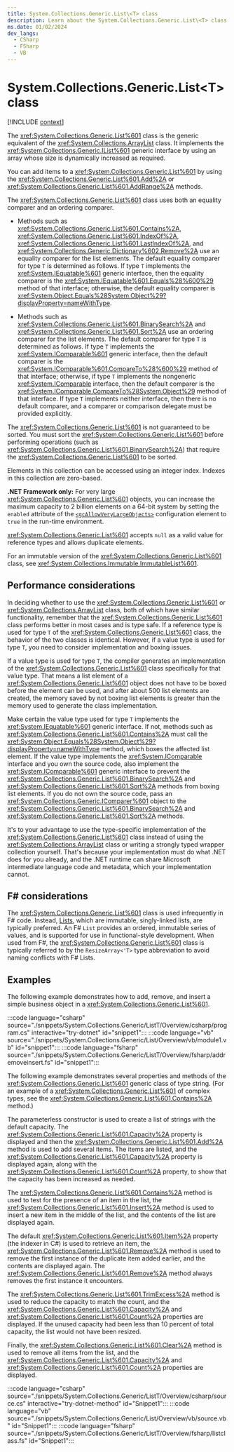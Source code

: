 ```yaml
---
title: System.Collections.Generic.List\<T> class
description: Learn about the System.Collections.Generic.List\<T> class through these additional API remarks.
ms.date: 01/02/2024
dev_langs:
  - CSharp
  - FSharp
  - VB
---
```

# System.Collections.Generic.List\<T> class

[!INCLUDE [context](includes/context.md)]

The <xref:System.Collections.Generic.List%601> class is the generic equivalent of the <xref:System.Collections.ArrayList> class. It implements the <xref:System.Collections.Generic.IList%601> generic interface by using an array whose size is dynamically increased as required.

You can add items to a <xref:System.Collections.Generic.List%601> by using the <xref:System.Collections.Generic.List%601.Add%2A> or <xref:System.Collections.Generic.List%601.AddRange%2A> methods.

The <xref:System.Collections.Generic.List%601> class uses both an equality comparer and an ordering comparer.

- Methods such as <xref:System.Collections.Generic.List%601.Contains%2A>, <xref:System.Collections.Generic.List%601.IndexOf%2A>, <xref:System.Collections.Generic.List%601.LastIndexOf%2A>, and <xref:System.Collections.Generic.Dictionary%602.Remove%2A> use an equality comparer for the list elements. The default equality comparer for type `T` is determined as follows. If type `T` implements the <xref:System.IEquatable%601> generic interface, then the equality comparer is the <xref:System.IEquatable%601.Equals%28%600%29> method of that interface; otherwise, the default equality comparer is <xref:System.Object.Equals%28System.Object%29?displayProperty=nameWithType>.

- Methods such as <xref:System.Collections.Generic.List%601.BinarySearch%2A> and <xref:System.Collections.Generic.List%601.Sort%2A> use an ordering comparer for the list elements. The default comparer for type `T` is determined as follows. If type `T` implements the <xref:System.IComparable%601> generic interface, then the default comparer is the <xref:System.IComparable%601.CompareTo%28%600%29> method of that interface; otherwise, if type `T` implements the nongeneric <xref:System.IComparable> interface, then the default comparer is the <xref:System.IComparable.CompareTo%28System.Object%29> method of that interface. If type `T` implements neither interface, then there is no default comparer, and a comparer or comparison delegate must be provided explicitly.

The <xref:System.Collections.Generic.List%601> is not guaranteed to be sorted. You must sort the <xref:System.Collections.Generic.List%601> before performing operations (such as <xref:System.Collections.Generic.List%601.BinarySearch%2A>) that require the <xref:System.Collections.Generic.List%601> to be sorted.

Elements in this collection can be accessed using an integer index. Indexes in this collection are zero-based.

**.NET Framework only:** For very large <xref:System.Collections.Generic.List%601> objects, you can increase the maximum capacity to 2 billion elements on a 64-bit system by setting the `enabled` attribute of the [`<gcAllowVeryLargeObjects>`](../../framework/configure-apps/file-schema/runtime/gcallowverylargeobjects-element.md) configuration element to `true` in the run-time environment.

<xref:System.Collections.Generic.List%601> accepts `null` as a valid value for reference types and allows duplicate elements.

For an immutable version of the <xref:System.Collections.Generic.List%601> class, see <xref:System.Collections.Immutable.ImmutableList%601>.

## Performance considerations

In deciding whether to use the <xref:System.Collections.Generic.List%601> or <xref:System.Collections.ArrayList> class, both of which have similar functionality, remember that the <xref:System.Collections.Generic.List%601> class performs better in most cases and is type safe. If a reference type is used for type `T` of the <xref:System.Collections.Generic.List%601> class, the behavior of the two classes is identical. However, if a value type is used for type `T`, you need to consider implementation and boxing issues.

If a value type is used for type `T`, the compiler generates an implementation of the <xref:System.Collections.Generic.List%601> class specifically for that value type. That means a list element of a <xref:System.Collections.Generic.List%601> object does not have to be boxed before the element can be used, and after about 500 list elements are created, the memory saved by not boxing list elements is greater than the memory used to generate the class implementation.

Make certain the value type used for type `T` implements the <xref:System.IEquatable%601> generic interface. If not, methods such as <xref:System.Collections.Generic.List%601.Contains%2A> must call the <xref:System.Object.Equals%28System.Object%29?displayProperty=nameWithType> method, which boxes the affected list element. If the value type implements the <xref:System.IComparable> interface and you own the source code, also implement the <xref:System.IComparable%601> generic interface to prevent the <xref:System.Collections.Generic.List%601.BinarySearch%2A> and <xref:System.Collections.Generic.List%601.Sort%2A> methods from boxing list elements. If you do not own the source code, pass an <xref:System.Collections.Generic.IComparer%601> object to the <xref:System.Collections.Generic.List%601.BinarySearch%2A> and <xref:System.Collections.Generic.List%601.Sort%2A> methods.

It's to your advantage to use the type-specific implementation of the <xref:System.Collections.Generic.List%601> class instead of using the <xref:System.Collections.ArrayList> class or writing a strongly typed wrapper collection yourself. That's because your implementation must do what .NET does for you already, and the .NET runtime can share Microsoft intermediate language code and metadata, which your implementation cannot.

## F# considerations

The <xref:System.Collections.Generic.List%601> class is used infrequently in F# code. Instead, [Lists](../../fsharp/language-reference/lists.md), which are immutable, singly-linked lists, are typically preferred. An F# `List` provides an ordered, immutable series of values, and is supported for use in functional-style development. When used from F#, the <xref:System.Collections.Generic.List%601> class is typically referred to by the `ResizeArray<'T>` type abbreviation to avoid naming conflicts with F# Lists.

## Examples

The following example demonstrates how to add, remove, and insert a simple business object in a <xref:System.Collections.Generic.List%601>.

:::code language="csharp" source="./snippets/System.Collections.Generic/ListT/Overview/csharp/program.cs" interactive="try-dotnet" id="snippet1":::
:::code language="vb" source="./snippets/System.Collections.Generic/List/Overview/vb/module1.vb" id="snippet1":::
:::code language="fsharp" source="./snippets/System.Collections.Generic/ListT/Overview/fsharp/addremoveinsert.fs" id="snippet1":::

The following example demonstrates several properties and methods of the <xref:System.Collections.Generic.List%601> generic class of type string. (For an example of a <xref:System.Collections.Generic.List%601> of complex types, see the <xref:System.Collections.Generic.List%601.Contains%2A> method.)

The parameterless constructor is used to create a list of strings with the default capacity. The <xref:System.Collections.Generic.List%601.Capacity%2A> property is displayed and then the <xref:System.Collections.Generic.List%601.Add%2A> method is used to add several items. The items are listed, and the <xref:System.Collections.Generic.List%601.Capacity%2A> property is displayed again, along with the <xref:System.Collections.Generic.List%601.Count%2A> property, to show that the capacity has been increased as needed.

The <xref:System.Collections.Generic.List%601.Contains%2A> method is used to test for the presence of an item in the list, the <xref:System.Collections.Generic.List%601.Insert%2A> method is used to insert a new item in the middle of the list, and the contents of the list are displayed again.

The default <xref:System.Collections.Generic.List%601.Item%2A> property (the indexer in C#) is used to retrieve an item, the <xref:System.Collections.Generic.List%601.Remove%2A> method is used to remove the first instance of the duplicate item added earlier, and the contents are displayed again. The <xref:System.Collections.Generic.List%601.Remove%2A> method always removes the first instance it encounters.

The <xref:System.Collections.Generic.List%601.TrimExcess%2A> method is used to reduce the capacity to match the count, and the <xref:System.Collections.Generic.List%601.Capacity%2A> and <xref:System.Collections.Generic.List%601.Count%2A> properties are displayed. If the unused capacity had been less than 10 percent of total capacity, the list would not have been resized.

Finally, the <xref:System.Collections.Generic.List%601.Clear%2A> method is used to remove all items from the list, and the <xref:System.Collections.Generic.List%601.Capacity%2A> and <xref:System.Collections.Generic.List%601.Count%2A> properties are displayed.

:::code language="csharp" source="./snippets/System.Collections.Generic/ListT/Overview/csharp/source.cs" interactive="try-dotnet-method" id="Snippet1":::
:::code language="vb" source="./snippets/System.Collections.Generic/List/Overview/vb/source.vb" id="Snippet1":::
:::code language="fsharp" source="./snippets/System.Collections.Generic/ListT/Overview/fsharp/listclass.fs" id="Snippet1":::
